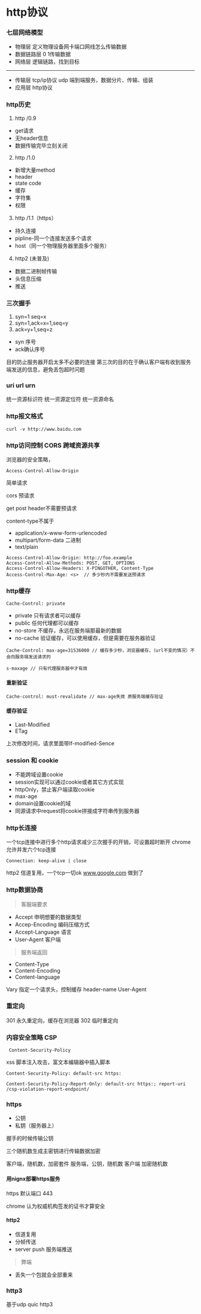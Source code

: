 # http协议

### 七层网络模型

- 物理层 定义物理设备网卡端口网线怎么传输数据
- 数据链路层 0 1传输数据
- 网络层 逻辑链路，找到目标
---
- 传输层 tcp/ip协议 udp  端到端服务，数据分片、传输、组装
- 应用层 http协议


### http历史

1. http /0.9
  - get请求
  - 无header信息
  - 数据传输完毕立刻关闭

2. http /1.0
  - 新增大量method
  - header
  - state code
  - 缓存
  - 字符集
  - 权限

3. http /1.1（https）
  - 持久连接
  - pipline-同一个连接发送多个请求
  - host（同一个物理服务器里面多个服务）

4. http2 (未普及)
  - 数据二进制帧传输
  - 头信息压缩
  - 推送

### 三次握手

1. syn=1 seq=x 
2. syn=1,ack=x=1,seq=y
3. ack=y+1,seq=z

- syn 序号
- ack确认序号

目的防止服务器开启太多不必要的连接
第三次的目的在于确认客户端有收到服务端发送的信息，避免丢包超时问题


### uri url urn

统一资源标识符
统一资源定位符
统一资源命名

### http报文格式

```
curl -v http://www.baidu.com
```


### http访问控制 CORS 跨域资源共享

浏览器的安全策略，

```
Access-Control-Allow-Origin
```

简单请求


cors 预请求

get post header不需要预请求

content-type不属于
- application/x-www-form-urlencoded
- multipart/form-data 二进制
- text/plain

```
Access-Control-Allow-Origin: http://foo.example
Access-Control-Allow-Methods: POST, GET, OPTIONS
Access-Control-Allow-Headers: X-PINGOTHER, Content-Type
Access-Control-Max-Age: <s>  // 多少秒内不需要发送预请求
```

### http缓存

```
Cache-Control: private
```

- private 只有请求者可以缓存 
- public 任何代理都可以缓存
- no-store 不缓存，永远在服务端那最新的数据
- no-cache 验证缓存，可以使用缓存，但是需要在服务器验证

```
Cache-Control: max-age=31536000 // 缓存多少秒，浏览器缓存，（url不变的情况）不会向服务端发送请求的

s-maxage // 只有代理服务器中才有效
```

#### 重新验证
```
Cache-control: must-revalidate // max-age失效 原服务端缓存验证
```

#### 缓存验证

- Last-Modified
- ETag

上次修改时间，请求里面带If-modified-Sence

### session 和 cookie

- 不能跨域设置cookie
- session实现可以通过cookie或者其它方式实现
- httpOnly，禁止客户端读取cookie
- max-age
- domain设置cookie的域
- 同源请求中request将cookie拼接成字符串传到服务器

### http长连接

一个tcp连接中进行多个http请求减少三次握手的开销，可设置超时断开
chrome允许并发六个tcp连接

```
Connection: keep-alive | close
```

http2 信道复用，一个tcp一切ok
www.google.com 做到了

### http数据协商

> 客服端要求
- Accept 申明想要的数据类型
- Accep-Encoding  编码压缩方式
- Accept-Language 语言
- User-Agent 客户端

> 服务端返回
- Content-Type
- Content-Encoding
- Content-language


Vary 指定一个请求头，控制缓存
header-name
User-Agent 

### 重定向

301 永久重定向，缓存在浏览器
302 临时重定向

### 内容安全策略 CSP

```
 Content-Security-Policy
```

xss 脚本注入攻击，富文本编辑器中插入脚本

```
Content-Security-Policy: default-src https:

Content-Security-Policy-Report-Only: default-src https:; report-uri /csp-violation-report-endpoint/
```


### https

- 公钥
- 私钥（服务器上）

握手的时候传输公钥

三个随机数生成主密钥进行传输数据加密

客户端，随机数，加密套件
服务端，公钥，随机数
客户端 加密随机数


#### 用nignx部署https服务

https 默认端口 443

chrome 认为权威机构签发的证书才算安全


#### http2

- 信道复用
- 分帧传送
- server push 服务端推送

> 弊端

- 丢失一个包就会全部重来

### http3

基于udp quic http3
